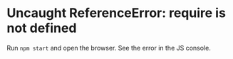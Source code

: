 # Uncaught ReferenceError: require is not defined

Run `npm start` and open the browser. See the error in the JS console.
